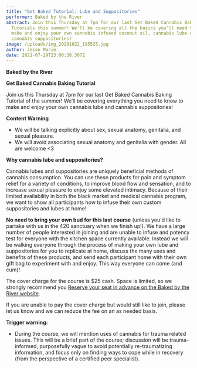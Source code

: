 ```yaml
---
title: "Get Baked Tutorial: Lube and Suppositories"
performer: Baked by the River
abstract: Join this Thursday at 7pm for our last Get Baked Cannabis Baking
  Tutorials this summer! We’ll be covering all the basics you’ll need to know to
  make and enjoy your own cannabis infused coconut oil, cannabis lube and
  cannabis suppositories!
image: /uploads/img_20201022_195525.jpg
author: Jesse Marie
date: 2021-07-29T23:00:38.307Z
---
```

**Baked by the River**

**Get Baked Cannabis Baking Tutorial**

Join us this Thursday at 7pm for our last Get Baked Cannabis Baking Tutorial of the summer! We’ll be covering everything you need to know to make and enjoy your own cannabis lube and cannabis suppositories! 

**Content Warning**

* We will be talking explicitly about sex, sexual anatomy, genitalia, and sexual pleasure.
* We will avoid associating sexual anatomy and genitalia with gender. All are welcome <3 

**Why cannabis lube and suppositories?**

Cannabis lubes and suppositories are uniquely beneficial methods of cannabis consumption. You can use these products for pain and symptom relief for a variety of conditions, to improve blood flow and sensation, and to increase sexual pleasure to enjoy some elevated intimacy. Because of their limited availability in both the black market and medical cannabis program, we want to show all participants how to infuse their own custom suppositories and lubes at home!

**No need to bring your own bud for this last course** (unless you'd like to partake with us in the 420 sanctuary when we finish up!). We have a large number of people interested in joining and are unable to infuse and potency test for everyone with the kitchen space currently available. Instead we will be walking everyone through the process of making your own lube and suppositories for you to replicate at home, discuss the many uses and benefits of these products, and send each participant home with their own gift bag to experiment with and enjoy. This way everyone can come (and cum)!

The cover charge for the course is $25 cash. Space is limited, so we strongly recommend you [Reserve your seat in advance on the Baked by the River website](https://bakedbytheriver.com/get-baked).

If you are unable to pay the cover charge but would still like to join, please let us know and we can reduce the fee on an as needed basis.

**Trigger warning:**

* During the course, we will mention uses of cannabis for trauma related issues. This will be a brief part of the course; discussion will be trauma-informed, purposefully vague to avoid potentially re-traumatizing information, and focus only on finding ways to cope while in recovery (from the perspective of a certified peer specialist).
